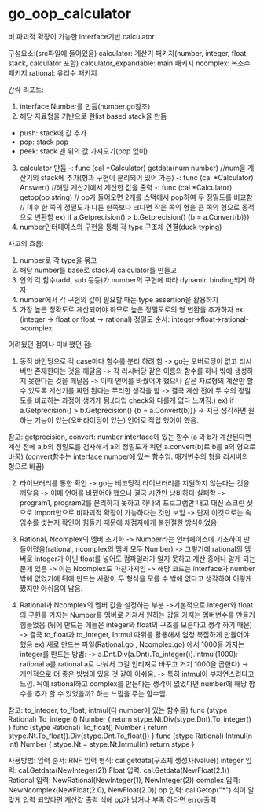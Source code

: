 # go_oop_calculator
비 파괴적 확장이 가능한 interface기반 calculator

구성요소:(src파일에 들어있음)
calculator: 계산기 패키지(number, integer, float, stack, calculator 포함)
calculator_expandable: main 패키지
ncomplex: 복소수 패키지
rational: 유리수 패키지

간략 리포트:
1. interface Number를 만듬(number.go참조)
2. 해당 자료형을 기반으로 한list based stack을 만듬
- push: stack에 값 추가
- pop: stack pop
- peek: stack 맨 위의 값 가져오기(pop 없이)
3. calculator 만듬
-: func (cal *Calculator) getdata(num number)
//num을 계산기의 stack에 추가(형과 구현이 분리되어 있어 가능)
-: func (cal *Calculator) Answer()
//해당 계산기에서 계산한 값을 출력
-: func (cal *Calculator) getop(op string)
// op가 들어오면 2개를 스택에서 pop하여 두 정밀도를 비교함
// 이후 한 쪽의 정밀도가 다른 한쪽보다 크다면 작은 쪽의 형을 큰 쪽의 형으로 동적으로 변환함
ex) if a.Getprecision() > b.Getprecision() {b = a.Convert(b)}}
4. number인터페이스의 구현을 통해 각 type 구조체 연결(duck typing)

사고의 흐름:
1. number로 각 type을 묶고
2. 해당 number를 base로 stack과 calculator를 만들고
3. 안의 각 함수(add, sub 등등)가 number의 구현에 따라 dynamic binding되게 하자
4. number에서 각 구현의 값이 필요할 때는 type assertion을 활용하자
5. 가장 높은 정확도로 계산되어야 하므로 높은 정밀도로의 형 변환을 추가하자
ex: (integer -> float or float -> rational)
정밀도 순서: integer->float->rational->complex

어려웠던 점이나 미비했던 점:
1. 동적 바인딩으로 각 case마다 함수를 분리 하려 함
-> go는 오버로딩이 없고 리시버만 존재한다는 것을 깨달음
-> 각 리시버당 같은 이름의 함수를 하나 밖에 생성하지 못한다는 것을 깨달음
-> 이때 언어를 바꿨어야 했으나 같은 자료형의 계산만 할 수 있도록 계산기를 짜면 된다는 무리한 생각을 함
-> 결국 계산 전에 두 수의 정밀도를 비교하는 과정이 생기게 됨.(타입 check와 다를게 없다 느껴짐.)
ex) if a.Getprecision() > b.Getprecision() {b = a.Convert(b)}} 
-> 지금 생각하면 원하는 기능이 있는(오버라이딩이 있는) 언어로 작업 했어야 했음.

참고: getprecision, convert: number interface에 있는 함수
(a 와 b가 계산된다면 계산 전에 a,b의 정밀도를 검사해서 a의 정밀도가 위면 a.convert(b)로 b를 a의 형으로 바꿈)
(convert함수는 interface number에 있는 함수임. 매개변수의 형을 리시버의 형으로 바꿈)

2. 라이브러리를 통한 확인
-> go는 비코딩적 라이브러리를 지원하지 않는다는 것을 깨달음
-> 이때 언어를 바꿨어야 했으나 결국 시간만 낭비하다 실패함
-> program1, program2를 분리하지 못하고 하나의 프로그램만 내고 대신 스크린 샷으로 import만으로 비파괴적 확장이 가능하다는 것만 보임
-> 단지 이것으로는 속임수를 썻는지 확인이 힘들기 때문에 채점자에게 불친절한 방식이었음

3. Rational, Ncomplex의 멤버 초기화
-> Number라는 인터페이스에 기초하여 만들어졌음(rational, ncomplex의 멤버 모두 Number)
-> 그렇기에 rational의 멤버로 integer가 아닌 float를 넣어도 컴파일러가 알지 못하고 계산 중에나 알게 되는 문제 있음 
-> 이는 Ncomplex도 마찬가지임
-> 해당 코드는 interface가 number밖에 없었기에 뒤에 만드는 사람이 두 형식을 모를 수 밖에 없다고 생각하여 이렇게 짰지만 아쉬움이 남음.

4. Rational과 Ncomplex의 멤버 값을 설정하는 부분
->기본적으로 integer와 float의 구현를 가지는 Number를 멤버로 가져서 원하는 값을 가지는 멤버변수를 만들기 힘들었음
(뒤에 만드는 애들은 integer와 float의 구조를 모른다고 생각 하기 때문)
-> 결국 to_float과 to_integer, Intmul 따위를 활용해서 엄청 복잡하게 만들어야 했음
ex) 새로 만드는 파일(Rational.go , Ncomplex.go) 에서 1000을 가지는 integer를 만드는 방법: 
-> a.Dnt.Div(a.Dnt).To_integer()).Intmul(1000): rational a를 rational a로 나눠서 그걸 인티져로 바꾸고 거기 1000을 곱한다)
-> 개인적으로 더 좋은 방법이 있을 것 같아 아쉬움. 
-> 특히 intmul이 부자연스럽다고 느낌. 뒤에 rational하고 complex를 만든다는 생각이 없었다면 number에 해당 함수를 추가 할 수 있었을까?
하는 느낌을 주는 함수임. 

참고: to_integer, to_float, intmul(다 number에 있는 함수들)
func (stype Rational) To_integer() Number {
	return stype.Nt.Div(stype.Dnt).To_integer()
}
func (stype Rational) To_float() Number {
	return stype.Nt.To_float().Div(stype.Dnt.To_float())
}
func (stype Rational) Intmul(n int) Number {
	stype.Nt = stype.Nt.Intmul(n)
	return stype
}

사용방법:
입력 순서: RNF
입력 형식: cal.getdata(구조체 생성자(value))
integer 입력: cal.Getdata(NewInteger(2))
Float 입력: cal.Getdata(NewFloat(2.1))
Rational 입력: NewRational(NewInteger(1), NewInteger(2))
complex 입력: NewNcomplex(NewFloat(2.0), NewFloat(2.0))
op 입력: cal.Getop("*")
식이 알맞게 입력 되었다면 계산값 출력
식에 op가 남거나 부족 하다면 error출력
